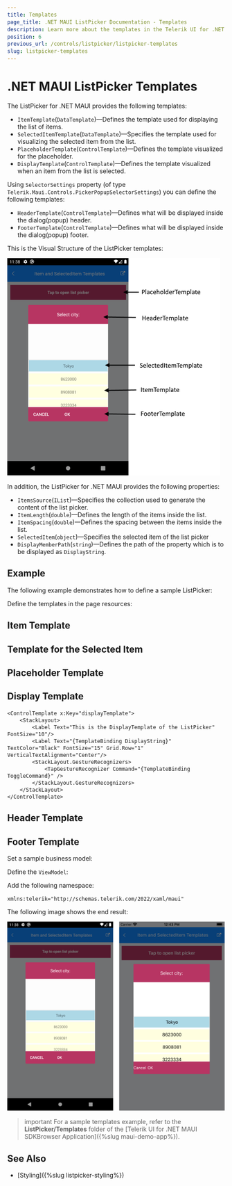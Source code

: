 ```yaml
---
title: Templates
page_title: .NET MAUI ListPicker Documentation - Templates
description: Learn more about the templates in the Telerik UI for .NET MAUI ListPicker control.
position: 6
previous_url: /controls/listpicker/listpicker-templates
slug: listpicker-templates
---
```


# .NET MAUI ListPicker Templates

The ListPicker for .NET MAUI provides the following templates:

* `ItemTemplate`(`DataTemplate`)&mdash;Defines the template used for displaying the list of items.
* `SelectedItemTemplate`(`DataTemplate`)&mdash;Specifies the template used for visualizing the selected item from the list.
* `PlaceholderTemplate`(`ControlTemplate`)&mdash;Defines the template visualized for the placeholder.  
* `DisplayTemplate`(`ControlTemplate`)&mdash;Defines the template visualized when an item from the list is selected.

Using `SelectorSettings` property (of type `Telerik.Maui.Controls.PickerPopupSelectorSettings`) you can define the following templates:

* `HeaderTemplate`(`ControlTemplate`)&mdash;Defines what will be displayed inside the dialog(popup) header.
* `FooterTemplate`(`ControlTemplate`)&mdash;Defines what will be displayed inside the dialog(popup) footer.

This is the Visual Structure of the ListPicker templates:

![ListPicker Visual Structure](images/listpicker_visual_structure_templates.png)

In addition, the ListPicker for .NET MAUI provides the following properties:

* `ItemsSource`(`IList`)&mdash;Specifies the collection used to generate the content of the list picker.
* `ItemLength`(`double`)&mdash;Defines the length of the items inside the list.
* `ItemSpacing`(`double`)&mdash;Defines the spacing between the items inside the list.
* `SelectedItem`(`object`)&mdash;Specifies the selected item of the list picker
* `DisplayMemberPath`(`string`)&mdash;Defines the path of the property which is to be displayed as `DisplayString`.

## Example

The following example demonstrates how to define a sample ListPicker:

<snippet id='listpicker-features-templates' />

Define the templates in the page resources:

## Item Template

<snippet id='listpicker-features-itemtemplate' />

## Template for the Selected Item

<snippet id='listpicker-features-selecteditemtemplate' />

## Placeholder Template

<snippet id='listpicker-features-placeholdertemplate' />

## Display Template

```XAML
<ControlTemplate x:Key="displayTemplate">
	<StackLayout>
		<Label Text="This is the DisplayTemplate of the ListPicker" FontSize="10"/>
		<Label Text="{TemplateBinding DisplayString}" TextColor="Black" FontSize="15" Grid.Row="1" VerticalTextAlignment="Center"/>
		<StackLayout.GestureRecognizers>
			<TapGestureRecognizer Command="{TemplateBinding ToggleCommand}" />
		</StackLayout.GestureRecognizers>
	</StackLayout>
</ControlTemplate>
```

## Header Template

<snippet id='listpicker-features-headertemplate' />

## Footer Template

<snippet id='listpicker-features-footertemplate' />

Set a sample business model:

<snippet id='listpicker-features-businessmodel' />

Define the `ViewModel`:

<snippet id='listpicker-features-viewmodel' />

Add the following namespace:

```XAML
xmlns:telerik="http://schemas.telerik.com/2022/xaml/maui"
```

The following image shows the end result:

![ListPicker Templates](images/listpicker_templates.png)

>important For a sample templates example, refer to the **ListPicker/Templates** folder of the [Telerik UI for .NET MAUI SDKBrowser Application]({%slug maui-demo-app%}).

## See Also

- [Styling]({%slug listpicker-styling%})
